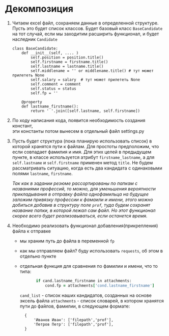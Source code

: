 # Декомпозиция
1. Читаем excel файл, сохраняем данные в определенной структуре. Пусть это будет список классов.
Будет базовый класс `BaseCandidate` на тот случай, если мы заходитим расширить функционал, и будет наследник `Candidate` 

    ```
    class BaseCandidate:
        def __init__(self, .... )
            self.position = position.title()
            self.firstname = firstname.title()
            self.lastname = lastname.title()
            self.middlename = '' or middlename.title() # тут может прилететь None
            self.salary = salary  # тут может прилететь None
            self.comment = comment
            self.status = status
            self.fp = ''
    
        @property
        def lastname_firstname():
            return ' '.join([self.lastname, self.firstname])
    ```


2. По ходу написания кода, появится необходимость создания констант,   
эти константы потом вынесем в отдельный файл settings.py

3. Пусть будет структура (пока планирую использовать список) в которой хранятся пути к файлам. 
Для простоты предположим, что если совпадает фамилия и имя.
Для этих целей в предыдущем пункте, в классе используется атрибут `firstname_lastname`,
а для `self.lastname` и `self.firstname` применен метод `title`.
Не будем рассматривать ситуацию, когда есть два кандидата с одинаковыми полями `lastname`, `firstname`.

    *Так как в задании резюме рассортированы по папкам с названиями профессий, то можно,
     для уменьшения вероятности прикладывания в отправку файла однофамильца на будущее заложим привязку профессии 
    к фамаили и имени, этого можно добиться добавив в структуру поле `prof`, туда будем сохранят название папки,
    в которой лежал сам файл. 
    Но этот функционал скорее всего будет реализовываться, если останется время.*

4. Необходимо реализовать функционал добавления(прикрепления) файла к отправке
    * мы храним путь до файла в переменной `fp`
    * как мы отправляем файл? буду использовать `requests`, об этом в отдельно пункте
    * отдельная функция для сравнения по фамилии и имени, что то типа:
        ```for cand in cand_list:
               if cand.lastname_firstname in attachments:
                   cond.fp = attachments['cond.lastname_firstname']
        ```
        `cand_list` - список наших кандидатов, созданных на основе эксель файла 
        `attachments` - список словарей, в котором хранятся пути до файлов, фамилии,
                      в следующем формате:
                       
      ```
        {
            'Иванов Иван': ['filepath','prof'],
            'Петров Петр': ['filepath','prof'],
        }
      ```